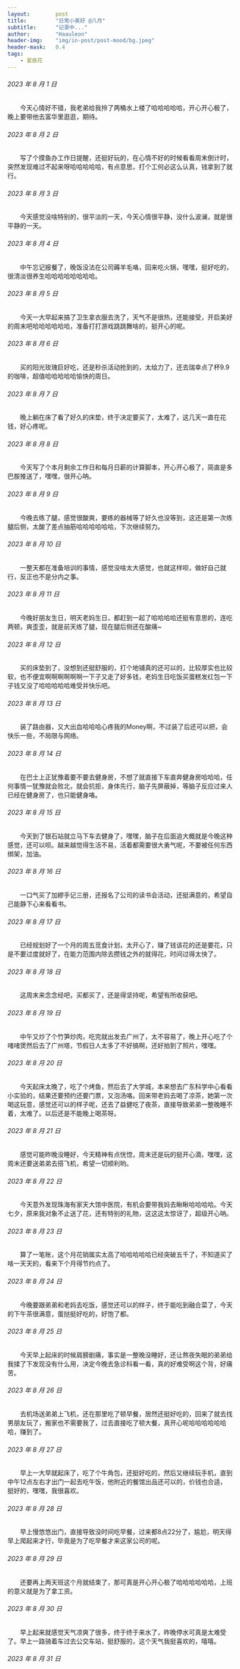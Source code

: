 ```yaml
---
layout:        post
title:         "日常小美好 @八月"
subtitle:      "记录中..."
author:        "Haauleon"
header-img:    "img/in-post/post-mood/bg.jpeg"
header-mask:   0.4
tags:
    - 星辰花
---
```


###### 2023 年 8 月 1 日
&emsp;&emsp;今天心情好不错，我老弟给我拎了两桶水上楼了哈哈哈哈哈，开心开心极了，晚上要带他去富华里逛逛，期待。

###### 2023 年 8 月 2 日
&emsp;&emsp;写了个摸鱼办工作日提醒，还挺好玩的，在心情不好的时候看看周末倒计时，突然发现难过不起来呀哈哈哈哈哈，有点意思，打个工何必这么认真，钱拿到了就行。

###### 2023 年 8 月 3 日
&emsp;&emsp;今天感觉没啥特别的，很平淡的一天，今天心情很平静，没什么波澜，就是很平静的一天。

###### 2023 年 8 月 4 日
&emsp;&emsp;中午忘记报餐了，晚饭没法在公司薅羊毛咯，回来吃火锅，嘿嘿，挺好吃的，很清淡很养生哈哈哈哈哈哈哈哈。

###### 2023 年 8 月 5 日
&emsp;&emsp;今天一大早起来搞了卫生拿衣服去洗了，天气不是很热，还能接受，开启美好的周末吧哈哈哈哈哈哈，准备打打游戏跳跳舞啥的，挺开心的呢。

###### 2023 年 8 月 6 日
&emsp;&emsp;买的阳光玫瑰巨好吃，还是秒杀活动抢到的，太给力了，还去瑞幸点了杯9.9的咖啡，超值哈哈哈哈哈愉快的周日。

###### 2023 年 8 月 7 日
&emsp;&emsp;晚上躺在床了看了好久的床垫，终于决定要买了，太难了，这几天一直在花钱，好心疼呢。

###### 2023 年 8 月 8 日
&emsp;&emsp;今天写了个本月剩余工作日和每月日薪的计算脚本，开心开心极了，简直是多巴胺推送了，嘿嘿，很开心呐。

###### 2023 年 8 月 9 日
&emsp;&emsp;今晚去练了腿，感觉很酸爽，要练的器械等了好久也没等到，这还是第一次练腿后侧，太酸了差点抽筋哈哈哈哈哈哈，下次继续努力。

###### 2023 年 8 月 10 日
&emsp;&emsp;一整天都在准备培训的事情，感觉没啥太大感觉，也就这样呗，做好自己就行，反正也不是分内之事。

###### 2023 年 8 月 11 日
&emsp;&emsp;今晚好朋友生日，明天老妈生日，都赶到一起了哈哈哈哈还挺有意思的，连吃两顿，爽歪歪，就是前天练了腿，现在腿后侧还在酸痛~

###### 2023 年 8 月 12 日
&emsp;&emsp;买的床垫到了，没想到还挺舒服的，打个地铺真的还可以的，比较厚实也比较软，也不便宜啊啊啊啊啊啊一下子又走了好多钱，老妈生日吃饭买蛋糕发红包一下子钱又没了哈哈哈哈哈难受并快乐吧。

###### 2023 年 8 月 13 日
&emsp;&emsp;装了路由器，又大出血哈哈哈心疼我的Money啊，不过装了后还可以把，会快乐一些，不局限与网络。

###### 2023 年 8 月 14 日
&emsp;&emsp;在巴士上正犹豫着要不要去健身房，不想了就直接下车直奔健身房哈哈哈，任何事情一犹豫就会败北，就会抗拒，身体先行，脑子先屏蔽掉，等脑子反应过来人已经在健身房了，也只能健身咯。

###### 2023 年 8 月 15 日
&emsp;&emsp;今天到了银石站就立马下车去健身了，嘿嘿，脑子在后面追大概就是今晚这种感觉，还可以呗。越来越觉得生活不易，活着都需要很大勇气呢，不要被任何东西绑架，加油。

###### 2023 年 8 月 16 日
&emsp;&emsp;一口气买了加繆手记三册，还报名了公司的读书会活动，还挺满意的，希望自己能静下心来看看书。

###### 2023 年 8 月 17 日
&emsp;&emsp;已经规划好了一个月的周五觅食计划，太开心了，赚了钱该花的还是要花，只是不要过度就好了，在能力范围内除去攒钱之外的就得花，时间过得太快了。

###### 2023 年 8 月 18 日
&emsp;&emsp;这周末来念念经吧，买都买了，还是得坚持呢，希望有所收获吧。

###### 2023 年 8 月 19 日
&emsp;&emsp;中午又炒了个竹笋炒肉，吃完就出发去广州了，太不容易了，晚上开心吃了个啫啫煲然后去了广州塔，节假日人太多了不好搞啊，还好拍到了照片，嘿嘿。

###### 2023 年 8 月 20 日
&emsp;&emsp;今天起床太晚了，吃了个烤鱼，然后去了大学城，本来想去广东科学中心看看小实验的，结果还要预约还要门票，又泡汤咯。回来带老妈去喝了凉茶，她第一次喝这玩意，感觉还可以的样子呢，还去了益健吃了夜茶，直接导致弟弟一整晚睡不着，太难了。以后还是不能晚上喝茶呀。

###### 2023 年 8 月 21 日
&emsp;&emsp;感觉可能昨晚没睡好，今天精神有点恍惚，周末还是玩的挺开心滴，嘿嘿，这周末还要送弟弟去搭飞机，希望一切顺利哟。

###### 2023 年 8 月 22 日
&emsp;&emsp;今天意外发现珠海有家天大馆中医院，有机会要带我妈去瞅瞅哈哈哈哈。今天七夕，原来我对象不止送了花，还有特别的礼物，这这这太惊讶了，超级开心呐。

###### 2023 年 8 月 23 日
&emsp;&emsp;算了一笔账，这个月花销属实太高了哈哈哈哈哈已经突破五千了，不知道买了啥一天天的，看来下个月得节约点了。

###### 2023 年 8 月 24 日
&emsp;&emsp;今晚要跟弟弟和老妈去吃饭，感觉还可以的样子，终于能吃到融合菜了，今天的下午茶很满意，蛋挞挺好吃的，好饱了都。

###### 2023 年 8 月 25 日
&emsp;&emsp;今天早上起床的时候肩膀剧痛，事实是一整晚没睡好，还让熬夜失眠的弟弟给我揉了下发现没有什么用，决定今晚去急诊科看一看，真的好难受啊这个背，好痛苦。

###### 2023 年 8 月 26 日
&emsp;&emsp;去机场送弟弟上飞机，还在那里吃了顿早餐，居然还挺好吃的，回来了就去找男朋友玩了，搬家也不需要我了，过去直接吃了顿大餐，真开心呢哈哈哈哈哈哈哈，赚到了。

###### 2023 年 8 月 27 日
&emsp;&emsp;早上一大早就起床了，吃了个牛角包，还挺好吃的，然后又继续玩手机，直到中午12点左右才出门一起去吃午饭，他附近的餐馆出品还可以的，价钱也合适，挺好的，嘿嘿，我很喜欢。

###### 2023 年 8 月 28 日
&emsp;&emsp;早上慢悠悠出门，直接导致没时间吃早餐，过来都8点22分了，尴尬，明天得早上爬起来才行，毕竟是为了吃早餐才来这家公司的呢。

###### 2023 年 8 月 29 日
&emsp;&emsp;还要再上两天班这个月就结束了，那可真是开心开心极了哈哈哈哈哈哈，上班的意义就是为了拿工资。

###### 2023 年 8 月 30 日
&emsp;&emsp;早上起来就感觉天气凉爽了很多，终于终于来水了，昨晚停水可真是太难受了。早上一路骑着车过去公交车站，挺舒服的，这个天气我挺喜欢的，嘻嘻。

###### 2023 年 8 月 31 日
&emsp;&emsp;